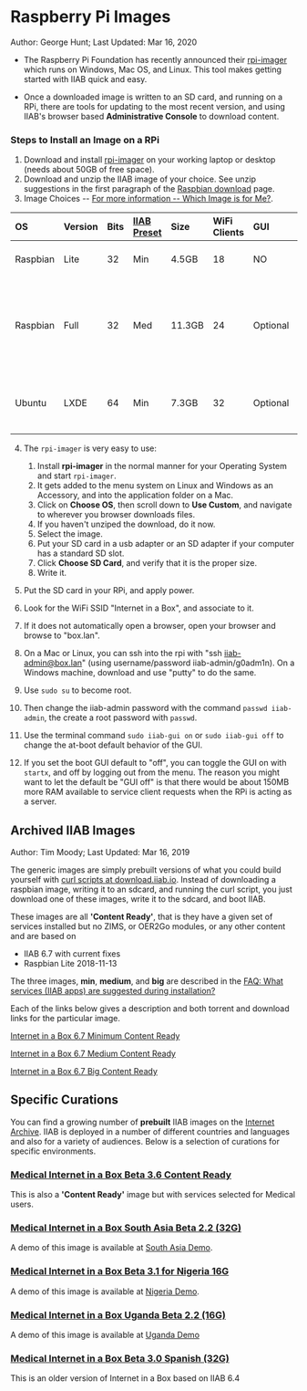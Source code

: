 # Raspberry Pi Images
Author: George Hunt; Last Updated: Mar 16, 2020

* The Raspberry Pi Foundation has recently announced their [rpi-imager](https://www.raspberrypi.org/blog/raspberry-pi-imager-imaging-utility/) which runs on Windows, Mac OS, and Linux. This tool makes getting started with IIAB quick and easy. 

* Once a downloaded image is written to an SD card, and running on a RPi, there are tools for updating to the most recent version, and using IIAB's browser based **Administrative Console** to download content.

### Steps to Install an Image on a RPi
1. Download and install [rpi-imager](https://www.raspberrypi.org/downloads/) on your working laptop or desktop (needs about 50GB of free space).
2. Download and unzip the IIAB image of your choice. See unzip suggestions in the first paragraph of the [Raspbian download](https://www.raspberrypi.org/downloads/raspbian/) page.
3. Image Choices -- [For more information -- Which Image is for Me?](Rpi_image_features.md).

|    OS   | Version | Bits |[IIAB Preset](http://wiki.laptop.org/go/IIAB/FAQ#What_services_.28IIAB_apps.29_are_suggested_during_installation.3F)  |  Size   | WiFi Clients | GUI   |              Features                                          |
| :--- | :--- | :--- | :--- | :--- | :--- | :--- | :--- |
| Raspbian| Lite | 32 | Min  | 4.5GB | 18 |  NO  | Uses less RAM and SD card|
| Raspbian| Full | 32 | Med  | 11.3GB | 24 |  Optional  | 18 clients(RPi4), or 24(RPi3+), GUI uses 150MB less RAM when off              |
| Ubuntu| LXDE | 64 | Min  | 7.3GB | 32 | Optional  | 32 clients,10% Faster, LXDE uses 1.8GB of SD Card           |

4. The ```rpi-imager``` is very easy to use:
 
    1. Install **rpi-imager** in the normal manner for your Operating System and start ``rpi-imager``.
    1. It gets added to the menu system on Linux and Windows as an Accessory, and into the application folder on a Mac.
    1. Click on **Choose OS**, then scroll down to **Use Custom**, and navigate to wherever you browser downloads files.
    1. If you haven't unziped the download, do it now.
    1. Select the image.
    1. Put your SD card in a usb adapter or an SD adapter if your computer has a standard SD slot.
    1. Click **Choose SD Card**, and verify that it is the proper size.
    1. Write it.
5. Put the SD card in your RPi, and apply power.
6. Look for the WiFi SSID "Internet in a Box", and associate to it.
7. If it does not automatically open a browser, open your browser and browse to "box.lan".
8. On a Mac or Linux, you can ssh into the rpi with "ssh iiab-admin@box.lan" (using username/password iiab-admin/g0adm1n). On a Windows machine, download and use "putty" to do the same.
9. Use ```sudo su``` to become root.
9. Then change the iiab-admin password with the command ```passwd iiab-admin```, the create a root password with ```passwd```.
9. Use the terminal command  ```sudo iiab-gui on``` or ```sudo iiab-gui off``` to change the at-boot default behavior of the GUI. 
9. If you set the boot GUI default to "off", you can toggle the GUI on with ```startx```, and off by logging out from the menu. The reason you might want to let the default be "GUI off" is that there would be about 150MB more RAM available to service client requests when the RPi is acting as a server.

## Archived IIAB Images
Author: Tim Moody; Last Updated: Mar 16, 2019

The generic images are simply prebuilt versions of what you could build yourself with [curl scripts at download.iiab.io](http://download.iiab.io/). Instead of downloading a raspbian image, writing it to an sdcard, and running the curl script, you just download one of these images, write it to the sdcard, and boot IIAB.

These images are all **'Content Ready'**, that is they have a given set of services installed but no ZIMS, or OER2Go modules, or any other content and are based on 
* IIAB 6.7 with current fixes
* Raspbian Lite 2018-11-13

The three images, **min**, **medium**, and **big** are described in the [FAQ: What services (IIAB apps) are suggested during installation?](http://wiki.laptop.org/go/IIAB/FAQ#What_services_.28IIAB_apps.29_are_suggested_during_installation.3F)

Each of the links below gives a description and both torrent and download links for the particular image.

[Internet in a Box 6.7 Minimum Content Ready](https://archive.org/details/iiab-6.7-190315-min-content-ready-ga0c8314.img)

[Internet in a Box 6.7 Medium Content Ready](https://archive.org/details/iiab-6.7-190315-medium-content-ready-ga0c8314.img)

[Internet in a Box 6.7 Big Content Ready](https://archive.org/details/iiab-6.7-190315-big-content-ready-ga0c8314.img)

## Specific Curations

You can find a growing number of **prebuilt** IIAB images on the [Internet Archive](https://archive.org/details/internetinabox). IIAB is deployed in a number of different countries and languages and also for a variety of audiences. Below is a selection of curations for specific environments.

### [Medical Internet in a Box Beta 3.6 Content Ready](https://archive.org/details/iiab-6.7-190314-medical-beta3.6-content-ready-ga0c8314.img)

This is also a **'Content Ready'** image but with services selected for Medical users.

### [Medical Internet in a Box South Asia Beta 2.2 (32G)](https://archive.org/details/iiab-6.4-180305-medbox-beta2.2-SAsia-32G-g3ea4256.img)

A demo of this image is available at [South Asia Demo](http://medbox.iiab.me/s-asia/).

### [Medical Internet in a Box Beta 3.1 for Nigeria 16G](https://archive.org/details/iiab-6.6-181112-medical-beta3.1-nigeria-16G-g6653593.img)

A demo of this image is available at [Nigeria Demo](http://medbox.iiab.me/medbox-ng/).

### [Medical Internet in a Box Uganda Beta 2.2 (16G)](https://archive.org/details/iiab-6.4-180313-medbox-beta2.2-uganda-16G-g3ea4256.img)

A demo of this image is available at [Uganda Demo](http://medbox.iiab.me/medbox-ug/)

### [Medical Internet in a Box Beta 3.0 Spanish (32G)](https://archive.org/details/iiab-6.4-180907-medbox-beta3.0-es-32G-g3ea4256.img)

This is an older version of Internet in a Box based on IIAB 6.4

